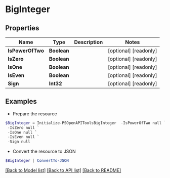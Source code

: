 # BigInteger
## Properties

Name | Type | Description | Notes
------------ | ------------- | ------------- | -------------
**IsPowerOfTwo** | **Boolean** |  | [optional] [readonly] 
**IsZero** | **Boolean** |  | [optional] [readonly] 
**IsOne** | **Boolean** |  | [optional] [readonly] 
**IsEven** | **Boolean** |  | [optional] [readonly] 
**Sign** | **Int32** |  | [optional] [readonly] 

## Examples

- Prepare the resource
```powershell
$BigInteger = Initialize-PSOpenAPIToolsBigInteger  -IsPowerOfTwo null `
 -IsZero null `
 -IsOne null `
 -IsEven null `
 -Sign null
```

- Convert the resource to JSON
```powershell
$BigInteger | ConvertTo-JSON
```

[[Back to Model list]](../README.md#documentation-for-models) [[Back to API list]](../README.md#documentation-for-api-endpoints) [[Back to README]](../README.md)


